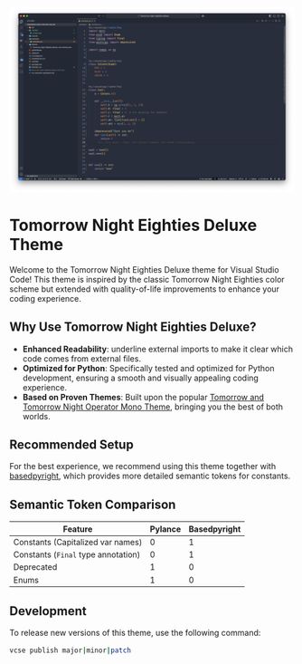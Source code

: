 ![](.readme/screen.png)

# Tomorrow Night Eighties Deluxe Theme

Welcome to the Tomorrow Night Eighties Deluxe theme for Visual Studio Code! This theme is inspired by the classic Tomorrow Night Eighties color scheme but extended with quality-of-life improvements to enhance your coding experience.

## Why Use Tomorrow Night Eighties Deluxe?

- **Enhanced Readability**: underline external imports to make it clear which code comes from external files.
- **Optimized for Python**: Specifically tested and optimized for Python development, ensuring a smooth and visually appealing coding experience.
- **Based on Proven Themes**: Built upon the popular [Tomorrow and Tomorrow Night Operator Mono Theme](https://github.com/stonebuddha/tomorrow-and-tomorrow-night-operator-mono-theme), bringing you the best of both worlds.

## Recommended Setup

For the best experience, we recommend using this theme together with [basedpyright](https://github.com/detachhead/basedpyright), which provides more detailed semantic tokens for constants.

## Semantic Token Comparison

| Feature                             | Pylance | Basedpyright |
| ----------------------------------- | ------- | ------------ |
| Constants (Capitalized var names)   | 0       | 1            |
| Constants (`Final` type annotation) | 0       | 1            |
| Deprecated                          | 1       | 0            |
| Enums                               | 1       | 0            |

## Development

To release new versions of this theme, use the following command:

```sh
vcse publish major|minor|patch
```
